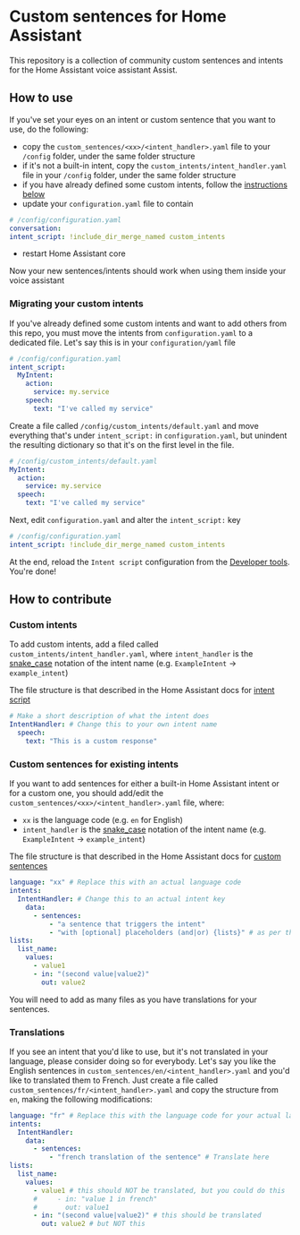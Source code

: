 # Custom sentences for Home Assistant

This repository is a collection of community custom sentences and intents for the Home Assistant voice assistant Assist.

## How to use

If you've set your eyes on an intent or custom sentence that you want to use, do the following:

- copy the `custom_sentences/<xx>/<intent_handler>.yaml` file to your `/config` folder, under the same folder structure
- if it's not a built-in intent, copy the `custom_intents/intent_handler.yaml` file in your `/config` folder, under the same folder structure
- if you have already defined some custom intents, follow the [instructions below](#MigratingYourCustomIntents)
- update your `configuration.yaml` file to contain

```yaml
# /config/configuration.yaml
conversation:
intent_script: !include_dir_merge_named custom_intents
```

- restart Home Assistant core

Now your new sentences/intents should work when using them inside your voice assistant

### Migrating your custom intents

If you've already defined some custom intents and want to add others from this repo, you must move the intents from `configuration.yaml` to a dedicated file. Let's say this is in your `configuration/yaml` file

```yaml
# /config/configuration.yaml
intent_script:
  MyIntent:
    action:
      service: my.service
    speech:
      text: "I've called my service"
```

Create a file called `/config/custom_intents/default.yaml` and move everything that's under `intent_script:` in `configuration.yaml`, but unindent the resulting dictionary so that it's on the first level in the file.

```yaml
# /config/custom_intents/default.yaml
MyIntent:
  action:
    service: my.service
  speech:
    text: "I've called my service"
```

Next, edit `configuration.yaml` and alter the `intent_script:` key

```yaml
# /config/configuration.yaml
intent_script: !include_dir_merge_named custom_intents
```

At the end, reload the `Intent script` configuration from the [Developer tools](https://my.home-assistant.io/redirect/server_controls/). You're done!

## How to contribute

### Custom intents

To add custom intents, add a filed called `custom_intents/intent_handler.yaml`, where `intent_handler` is the [snake_case](https://en.wikipedia.org/wiki/Snake_case) notation of the intent name (e.g. `ExampleIntent` -> `example_intent`)

The file structure is that described in the Home Assistant docs for [intent script](https://www.home-assistant.io/integrations/intent_script/)

```yaml
# Make a short description of what the intent does
IntentHandler: # Change this to your own intent name
  speech:
    text: "This is a custom response"
```

### Custom sentences for existing intents

If you want to add sentences for either a built-in Home Assistant intent or for a custom one, you should add/edit the `custom_sentences/<xx>/<intent_handler>.yaml` file, where:

- `xx` is the language code (e.g. `en` for English)
- `intent_handler` is the [snake_case](https://en.wikipedia.org/wiki/Snake_case) notation of the intent name (e.g. `ExampleIntent` -> `example_intent`)

The file structure is that described in the Home Assistant docs for [custom sentences](https://www.home-assistant.io/integrations/conversation/#adding-custom-sentences)

```yaml
language: "xx" # Replace this with an actual language code
intents:
  IntentHandler: # Change this to an actual intent key
    data:
      - sentences:
          - "a sentence that triggers the intent"
          - "with [optional] placeholders (and|or) {lists}" # as per the syntax described here https://developers.home-assistant.io/docs/voice/intent-recognition/template-sentence-syntax
lists:
  list_name:
    values:
      - value1
      - in: "(second value|value2)"
        out: value2
```

You will need to add as many files as you have translations for your sentences.

### Translations

If you see an intent that you'd like to use, but it's not translated in your language, please consider doing so for everybody. Let's say you like the English sentences in `custom_sentences/en/<intent_handler>.yaml` and you'd like to translated them to French. Just create a file called `custom_sentences/fr/<intent_handler>.yaml` and copy the structure from `en`, making the following modifications:

```yaml
language: "fr" # Replace this with the language code for your actual language, if it's not French
intents:
  IntentHandler:
    data:
      - sentences:
          - "french translation of the sentence" # Translate here
lists:
  list_name:
    values:
      - value1 # this should NOT be translated, but you could do this
      #     - in: "value 1 in french"
      #       out: value1
      - in: "(second value|value2)" # this should be translated
        out: value2 # but NOT this
```
